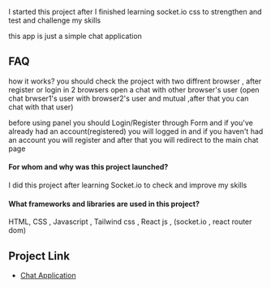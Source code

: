I started this project after I finished learning socket.io css to strengthen and test and challenge my skills

this app is just a simple chat application

## FAQ

how it works?
you should check the project with two diffrent browser , after register or login in 2 browsers open a chat with other browser's user (open chat brwser1's user with browser2's user and mutual ,after that you can chat with that user)

before using panel you should Login/Register through Form and if you've already had an account(registered) you will logged in and if you haven't had an account you will register and after that you will redirect to the main chat page  

#### For whom and why was this project launched?
I did this project after learning Socket.io to check and improve my skills

#### What frameworks and libraries are used in this project?
HTML, CSS , Javascript , Tailwind css , React js ,
(socket.io , react router dom)

## Project Link
 - [Chat Application](https://tel-chat-app.liara.run/)

